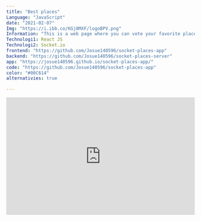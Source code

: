 ```yaml
---
title: "Best places"
Language: "JavaScript"
date: "2021-02-07"
Img: "https://i.ibb.co/KGj8MXF/logoBPV.png"
Information: "This is a web page where you can vote your favorite place to visit also you will see the votes that has each one, another important thing is that you can add your favorite places giving your point of view."
Technologi1: React JS
Technologi2: Socket.io
frontend: "https://github.com/Josue140596/socket-places-app"
backend: "https://github.com/Josue140596/socket-places-server"
app: "https://josue140596.github.io/socket-places-app/"
code: "https://github.com/Josue140596/socket-places-app"
color: "#00C614" 
alternativies: true

---
```





<iframe width="100%" height="315" src="https://www.youtube.com/embed/3YU_YvnYJwo" title="YouTube video player" frameborder="0" allow="accelerometer; autoplay; clipboard-write; encrypted-media; gyroscope; picture-in-picture" allowfullscreen></iframe>